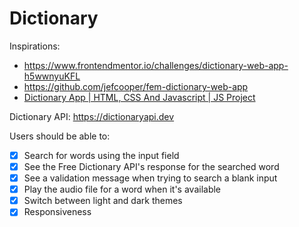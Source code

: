 # Dictionary

Inspirations: 
- https://www.frontendmentor.io/challenges/dictionary-web-app-h5wwnyuKFL
- https://github.com/jefcooper/fem-dictionary-web-app
- [Dictionary App | HTML, CSS And Javascript | JS Project](https://www.youtube.com/watch?v=PUkgK7TI0x0)

Dictionary API: https://dictionaryapi.dev

Users should be able to:

- [x] Search for words using the input field
- [x] See the Free Dictionary API's response for the searched word
- [x] See a validation message when trying to search a blank input
- [x] Play the audio file for a word when it's available
- [x] Switch between light and dark themes
- [x] Responsiveness
